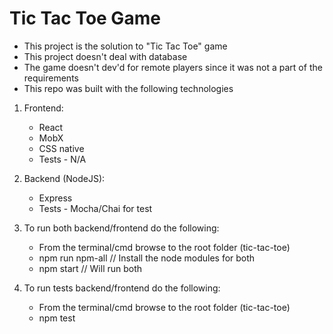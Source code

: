 # Tic Tac Toe Game

- This project is the solution to "Tic Tac Toe" game
- This project doesn't deal with database
- The game doesn't dev'd for remote players since it was not a part of the requirements
- This repo was built with the following technologies

1. Frontend:
    - React
    - MobX
    - CSS native
    - Tests - N/A

2. Backend (NodeJS):
    - Express
    - Tests - Mocha/Chai for test

3. To run both backend/frontend do the following:
    - From the terminal/cmd browse to the root folder (tic-tac-toe)
    - npm run npm-all   // Install the node modules for both
    - npm start         // Will run both

4. To run tests backend/frontend do the following:
    - From the terminal/cmd browse to the root folder (tic-tac-toe)
    - npm test

